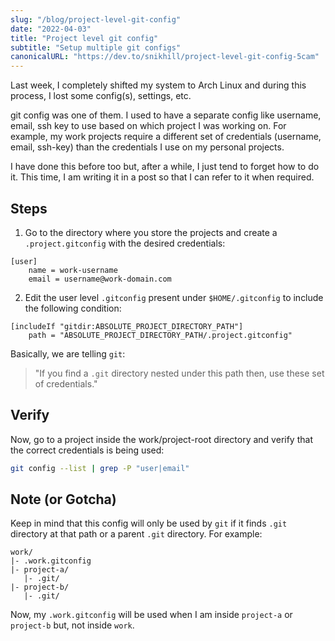 ```yaml
---
slug: "/blog/project-level-git-config"
date: "2022-04-03"
title: "Project level git config"
subtitle: "Setup multiple git configs"
canonicalURL: "https://dev.to/snikhill/project-level-git-config-5cam"
---
```


Last week, I completely shifted my system to Arch Linux and during this process, I lost some config(s), settings, etc.

git config was one of them. I used to have a separate config like username, email, ssh key to use based on which project I was working on.
For example, my work projects require a different set of credentials (username, email, ssh-key) than the credentials I use on my personal projects.

I have done this before too but, after a while, I just tend to forget how to do it. This time, I am writing it in a post so that I can refer to it when required.

## Steps

1. Go to the directory where you store the projects and create a `.project.gitconfig` with the desired credentials:

```gitconfig
[user]
    name = work-username
    email = username@work-domain.com
```

2. Edit the user level `.gitconfig` present under `$HOME/.gitconfig` to include the following condition:

```gitconfig
[includeIf "gitdir:ABSOLUTE_PROJECT_DIRECTORY_PATH"]
	path = "ABSOLUTE_PROJECT_DIRECTORY_PATH/.project.gitconfig"
```

Basically, we are telling `git`:

> "If you find a `.git` directory nested under this path then, use these set of credentials."

## Verify

Now, go to a project inside the work/project-root directory and verify that the correct credentials is being used:

```bash
git config --list | grep -P "user|email"
```

## Note (or Gotcha)

Keep in mind that this config will only be used by `git` if it finds `.git` directory at that path or a parent `.git` directory.
For example:

```
work/
|- .work.gitconfig
|- project-a/
   |- .git/
|- project-b/
   |- .git/
```

Now, my `.work.gitconfig` will be used when I am inside `project-a` or `project-b` but, not inside `work`.
